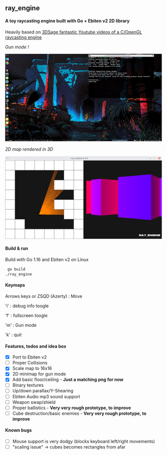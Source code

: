 ## ray_engine

#### A toy raycasting engine built with Go + Ebiten v2 2D library

Heavily based on [3DSage fantastic Youtube videos of a C/OpenGL raycasting engine](https://www.youtube.com/watch?v=gYRrGTC7GtA)

_Gun mode !_

![img](engine.gif) 

_2D map rendered in 3D_

![img](screenie.png)


#### Build & run

Build with Go 1.16 and Ebiten v2 on Linux

     go build
    ./ray_engine

#### Keymaps

Arrows keys or ZSQD (Azerty) : Move

'i' : debug info toogle

'f' : fullscreen toogle

'm' : Gun mode

'k' : quit

#### Features, todos and idea box

- [X] Port to Ebiten v2
- [ ] Proper Collisions
- [X] Scale map to 16x16
- [X] 2D minimap for gun mode
- [X] Add basic floor/ceiling - **Just a matching png for now**
- [ ] Binary textures
- [ ] Up/down parallax/Y-Shearing
- [ ] Ebiten Audio mp3 sound support
- [ ] Weapon swap/shield
- [ ] Proper ballistics - **Very very rough prototype, to improve**
- [ ] Cube destruction/basic enemies - **Very very rough prototype, to improve**

#### Known bugs

- [ ] Mouse support is very dodgy (blocks keyboard left/right movements)
- [ ] "scaling issue" -> cubes becomes rectangles from afar